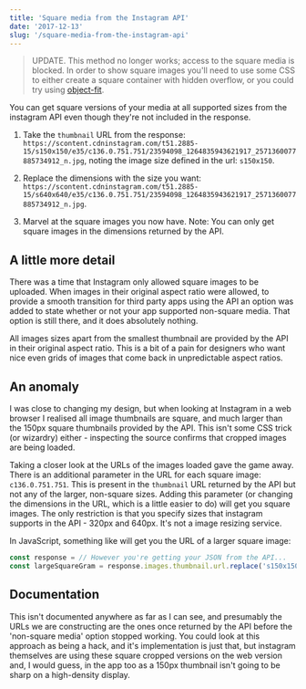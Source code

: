 ```yaml
---
title: 'Square media from the Instagram API'
date: '2017-12-13'
slug: '/square-media-from-the-instagram-api'
---
```


> UPDATE. This method no longer works; access to the square media is blocked. In order to show square images you'll need to use some CSS to either create a square container with hidden overflow, or you could try using [object-fit](https://developer.mozilla.org/en-US/docs/Web/CSS/object-fit).

You can get square versions of your media at all supported sizes from the instagram API even though they're not included in the response.

1. Take the `thumbnail` URL from the response: `https://scontent.cdninstagram.com/t51.2885-15/s150x150/e35/c136.0.751.751/23594098_1264835943621917_2571360077885734912_n.jpg`, noting the image size defined in the url: `s150x150`.

2. Replace the dimensions with the size you want: `https://scontent.cdninstagram.com/t51.2885-15/s640x640/e35/c136.0.751.751/23594098_1264835943621917_2571360077885734912_n.jpg`.

3. Marvel at the square images you now have. Note: You can only get square images in the dimensions returned by the API.

## A little more detail

There was a time that Instagram only allowed square images to be uploaded. When images in their original aspect ratio were allowed, to provide a smooth transition for third party apps using the API an option was added to state whether or not your app supported non-square media. That option is still there, and it does absolutely nothing.

All images sizes apart from the smallest thumbnail are provided by the API in their original aspect ratio. This is a bit of a pain for designers who want nice even grids of images that come back in unpredictable aspect ratios.

## An anomaly

I was close to changing my design, but when looking at Instagram in a web browser I realised all image thumbnails are square, and much larger than the 150px square thumbnails provided by the API. This isn't some CSS trick (or wizardry) either - inspecting the source confirms that cropped images are being loaded.

Taking a closer look at the URLs of the images loaded gave the game away. There is an additional parameter in the URL for each square image: `c136.0.751.751`. This is present in the `thumbnail` URL returned by the API but not any of the larger, non-square sizes. Adding this parameter (or changing the dimensions in the URL, which is a little easier to do) will get you square images. The only restriction is that you specify sizes that instagram supports in the API - 320px and 640px. It's not a image resizing service.

In JavaScript, something like will get you the URL of a larger square image:

```javascript
const response = // However you're getting your JSON from the API...
const largeSquareGram = response.images.thumbnail.url.replace('s150x150', 's640x640');
```

## Documentation

This isn't documented anywhere as far as I can see, and presumably the URLs we are constructing are the ones once returned by the API before the 'non-square media' option stopped working. You could look at this approach as being a hack, and it's implementation is just that, but instagram themselves are using these square cropped versions on the web version and, I would guess, in the app too as a 150px thumbnail isn't going to be sharp on a high-density display.
